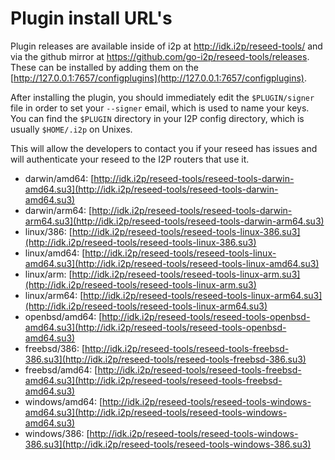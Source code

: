 # Plugin install URL's

Plugin releases are available inside of i2p at http://idk.i2p/reseed-tools/
and via the github mirror at https://github.com/go-i2p/reseed-tools/releases.
These can be installed by adding them on the 
[http://127.0.0.1:7657/configplugins](http://127.0.0.1:7657/configplugins).

After installing the plugin, you should immediately edit the `$PLUGIN/signer`
file in order to set your `--signer` email, which is used to name your keys.
You can find the `$PLUGIN` directory in your I2P config directory, which is
usually `$HOME/.i2p` on Unixes.

This will allow the developers to contact you if your reseed has issues
and will authenticate your reseed to the I2P routers that use it.

- darwin/amd64: [http://idk.i2p/reseed-tools/reseed-tools-darwin-amd64.su3](http://idk.i2p/reseed-tools/reseed-tools-darwin-amd64.su3)
- darwin/arm64: [http://idk.i2p/reseed-tools/reseed-tools-darwin-arm64.su3](http://idk.i2p/reseed-tools/reseed-tools-darwin-arm64.su3)
- linux/386: [http://idk.i2p/reseed-tools/reseed-tools-linux-386.su3](http://idk.i2p/reseed-tools/reseed-tools-linux-386.su3)
- linux/amd64: [http://idk.i2p/reseed-tools/reseed-tools-linux-amd64.su3](http://idk.i2p/reseed-tools/reseed-tools-linux-amd64.su3)
- linux/arm: [http://idk.i2p/reseed-tools/reseed-tools-linux-arm.su3](http://idk.i2p/reseed-tools/reseed-tools-linux-arm.su3)
- linux/arm64: [http://idk.i2p/reseed-tools/reseed-tools-linux-arm64.su3](http://idk.i2p/reseed-tools/reseed-tools-linux-arm64.su3)
- openbsd/amd64: [http://idk.i2p/reseed-tools/reseed-tools-openbsd-amd64.su3](http://idk.i2p/reseed-tools/reseed-tools-openbsd-amd64.su3)
- freebsd/386: [http://idk.i2p/reseed-tools/reseed-tools-freebsd-386.su3](http://idk.i2p/reseed-tools/reseed-tools-freebsd-386.su3)
- freebsd/amd64: [http://idk.i2p/reseed-tools/reseed-tools-freebsd-amd64.su3](http://idk.i2p/reseed-tools/reseed-tools-freebsd-amd64.su3)
- windows/amd64: [http://idk.i2p/reseed-tools/reseed-tools-windows-amd64.su3](http://idk.i2p/reseed-tools/reseed-tools-windows-amd64.su3)
- windows/386: [http://idk.i2p/reseed-tools/reseed-tools-windows-386.su3](http://idk.i2p/reseed-tools/reseed-tools-windows-386.su3)
